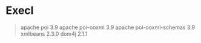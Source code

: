 # Execl

> apache poi 3.9
> apache poi-ooxml 3.9
> apache poi-ooxml-schemas 3.9
> xmlbeans 2.3.0
> dom4j 2.1.1